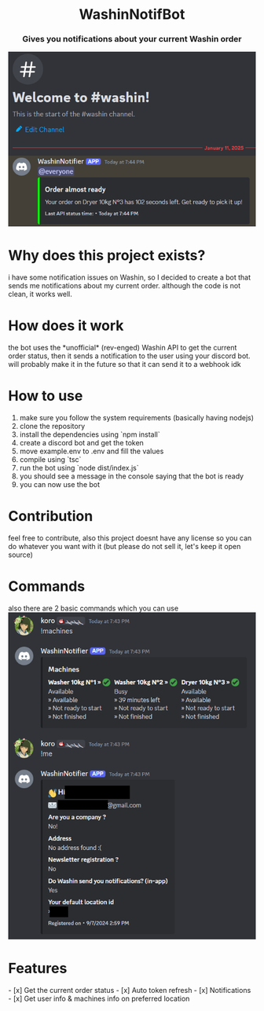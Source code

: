 <center>
    <h1>WashinNotifBot</h1>
    <h3>Gives you notifications about your current Washin order</h3>
</center>

<img src="readme/notification.png">

<h1>Why does this project exists?</h1>
i have some notification issues on Washin, so I decided to create a bot that sends me notifications about my current order. although the code is not clean, it works well.

<h1>How does it work</h1>
the bot uses the *unofficial* (rev-enged) Washin API to get the current order status, then it sends a notification to the user using your discord bot. will probably make it in the future so that it can send it to a webhook idk

<h1>How to use</h1>
<ol>
<li>make sure you follow the system requirements (basically having nodejs)</li>
<li>clone the repository</li>
<li>install the dependencies using `npm install`</li>
<li>create a discord bot and get the token</li>
<li>move example.env to .env and fill the values</li>
<li>compile using `tsc`</li>
<li>run the bot using `node dist/index.js`</li>
<li>you should see a message in the console saying that the bot is ready</li>
<li>you can now use the bot</li>
</ol>

<h1>Contribution</h1>
feel free to contribute, also this project doesnt have any license so you can do whatever you want with it (but please do not sell it, let's keep it open source)

<h1>Commands</h1>
also there are 2 basic commands which you can use
<img src="readme/cmds.png">

<h1>Features</h1>
- [x] Get the current order status
- [x] Auto token refresh
- [x] Notifications
- [x] Get user info & machines info on preferred location
